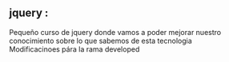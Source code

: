 ## jquery :
Pequeño curso de jquery donde vamos a poder mejorar nuestro conocimiento sobre lo que sabemos de esta tecnologia  
Modificacinoes pára la rama developed 
